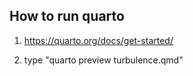 ## How to run quarto

1. https://quarto.org/docs/get-started/

2. type "quarto preview turbulence.qmd"
